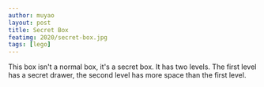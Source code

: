 ```yaml
---
author: muyao
layout: post
title: Secret Box
featimg: 2020/secret-box.jpg
tags: [lego]
---
```


This box isn't a normal box, it's a secret box. It has two levels. The first
level has a secret drawer, the second level has more space than the first level.
